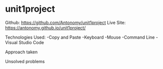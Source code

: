 # unit1project

Github: https://github.com/Antonomy/unit1project
Live Site: https://antonomy.github.io/unit1project/

Technologies Used:
-Copy and Paste
-Keyboard
-Mouse
-Command Line
-Visual Studio Code

Approach taken

Unsolved problems
